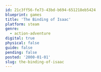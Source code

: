 ```yaml
---
id: 21c3ff56-fe73-43bd-b694-651218eb5424
blueprint: games
title: 'The Binding of Isaac'
platform: steam
genre:
  - action-adventure
digital: true
physical: false
guide: false
pending: false
posted: '2000-01-01'
slug: the-binding-of-isaac
---
```

